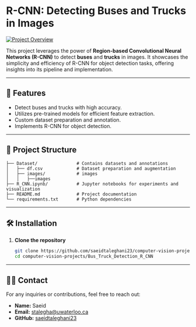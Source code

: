 # R-CNN: Detecting Buses and Trucks in Images

[![Project Overview](https://img.shields.io/badge/Original-Paper-blue)](https://arxiv.org/abs/1311.2524) <!-- Link to the original paper -->

This project leverages the power of **Region-based Convolutional Neural Networks (R-CNN)** to detect **buses** and **trucks** in images. It showcases the simplicity and efficiency of R-CNN for object detection tasks, offering insights into its pipeline and implementation.

---

## 🚀 Features

- Detect buses and trucks with high accuracy.
- Utilizes pre-trained models for efficient feature extraction.
- Custom dataset preparation and annotation.
- Implements R-CNN for object detection.

---

## 📁 Project Structure

```plaintext
├── Dataset/               # Contains datasets and annotations
│   ├── df.csv             # Dataset preparation and augmentation
│   ├── images/            # images
│   │   ├──images
├── R_CNN.ipynb/           # Jupyter notebooks for experiments and visualization 
├── README.md              # Project documentation
└── requirements.txt       # Python dependencies
````

---
## 🛠️ Installation

1. **Clone the repository**  
   ```bash
   git clone https://github.com/saeidtaleghani23/computer-vision-projects.git
   cd computer-vision-projects/Bus_Truck_Detection_R_CNN
   ```  
---
## 🙋‍♂️ Contact

For any inquiries or contributions, feel free to reach out:

- **Name:** Saeid 
- **Email:** stalegha@uwaterloo.ca 
- **GitHub:** [saeidtaleghani23](https://github.com/saeidtaleghani23)


